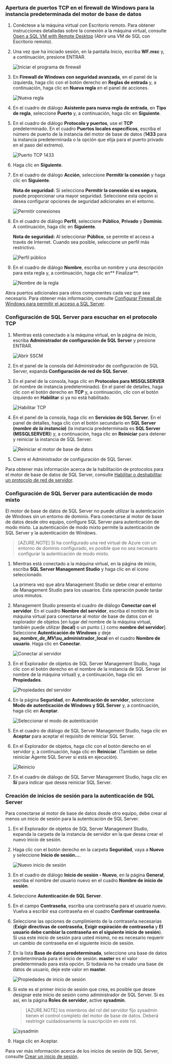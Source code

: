 ### Apertura de puertos TCP en el firewall de Windows para la instancia predeterminada del motor de base de datos

1. Conéctese a la máquina virtual con Escritorio remoto. Para obtener instrucciones detalladas sobre la conexión a la máquina virtual, consulte [Open a SQL VM with Remote Desktop](virtual-machines-windows-portal-sql-server-provision.md#open-the-vm-with-remote-desktop) (Abrir una VM de SQL con Escritorio remoto).

1. Una vez que ha iniciado sesión, en la pantalla Inicio, escriba **WF.msc** y, a continuación, presione ENTRAR.

	![Iniciar el programa de firewall](./media/virtual-machines-sql-server-connection-steps/12Open-WF.png)

2. En **Firewall de Windows con seguridad avanzada**, en el panel de la izquierda, haga clic con el botón derecho en **Reglas de entrada** y, a continuación, haga clic en **Nueva regla** en el panel de acciones.

	![Nueva regla](./media/virtual-machines-sql-server-connection-steps/13New-FW-Rule.png)

3. En el cuadro de diálogo **Asistente para nueva regla de entrada**, en **Tipo de regla**, seleccione **Puerto** y, a continuación, haga clic en **Siguiente**.

4. En el cuadro de diálogo **Protocolo y puertos**, use el **TCP** predeterminado. En el cuadro **Puertos locales específicos**, escriba el número de puerto de la instancia del motor de base de datos (**1433** para la instancia predeterminada o la opción que elija para el puerto privado en el paso del extremo).

	![Puerto TCP 1433](./media/virtual-machines-sql-server-connection-steps/14Port-1433.png)

5. Haga clic en **Siguiente**.

6. En el cuadro de diálogo **Acción**, seleccione **Permitir la conexión** y haga clic en **Siguiente**.

	**Nota de seguridad:** Si selecciona **Permitir la conexión si es segura**, puede proporcionar una mayor seguridad. Seleccione esta opción si desea configurar opciones de seguridad adicionales en el entorno.

	![Permitir conexiones](./media/virtual-machines-sql-server-connection-steps/15Allow-Connection.png)

7. En el cuadro de diálogo **Perfil**, seleccione **Público**, **Privado** y **Dominio**. A continuación, haga clic en **Siguiente**.

    **Nota de seguridad:** Al seleccionar **Público**, se permite el acceso a través de Internet. Cuando sea posible, seleccione un perfil más restrictivo.

	![Perfil público](./media/virtual-machines-sql-server-connection-steps/16Public-Private-Domain-Profile.png)

8. En el cuadro de diálogo **Nombre**, escriba un nombre y una descripción para esta regla y, a continuación, haga clic en** Finalizar**.

	![Nombre de la regla](./media/virtual-machines-sql-server-connection-steps/17Rule-Name.png)

Abra puertos adicionales para otros componentes cada vez que sea necesario. Para obtener más información, consulte [Configurar Firewall de Windows para permitir el acceso a SQL Server](http://msdn.microsoft.com/library/cc646023.aspx).


### Configuración de SQL Server para escuchar en el protocolo TCP

1. Mientras está conectado a la máquina virtual, en la página de inicio, escriba **Administrador de configuración de SQL Server** y presione ENTRAR.

	![Abrir SSCM](./media/virtual-machines-sql-server-connection-steps/9Click-SSCM.png)

2. En el panel de la consola del Administrador de configuración de SQL Server, expanda **Configuración de red de SQL Server**.

3. En el panel de la consola, haga clic en **Protocolos para MSSQLSERVER** (el nombre de instancia predeterminado). En el panel de detalles, haga clic con el botón derecho en **TCP** y, a continuación, clic con el botón izquierdo en **Habilitar** si ya no está habilitado.

	![Habilitar TCP](./media/virtual-machines-sql-server-connection-steps/10Enable-TCP.png)

5. En el panel de la consola, haga clic en **Servicios de SQL Server**. En el panel de detalles, haga clic con el botón secundario en **SQL Server (_nombre de la instancia_)** (la instancia predeterminada es **SQL Server (MSSQLSERVER)**) y, a continuación, haga clic en **Reiniciar** para detener y reiniciar la instancia de SQL Server.

	![Reiniciar el motor de base de datos](./media/virtual-machines-sql-server-connection-steps/11Restart.png)

7. Cierre el Administrador de configuración de SQL Server.

Para obtener más información acerca de la habilitación de protocolos para el motor de base de datos de SQL Server, consulte [Habilitar o deshabilitar un protocolo de red de servidor](http://msdn.microsoft.com/library/ms191294.aspx).

### Configuración de SQL Server para autenticación de modo mixto

El motor de base de datos de SQL Server no puede utilizar la autenticación de Windows sin un entorno de dominio. Para conectarse al motor de base de datos desde otro equipo, configure SQL Server para autenticación de modo mixto. La autenticación de modo mixto permite la autenticación de SQL Server y la autenticación de Windows.

>[AZURE.NOTE] Si ha configurado una red virtual de Azure con un entorno de dominio configurado, es posible que no sea necesario configurar la autenticación de modo mixto.

1. Mientras está conectado a la máquina virtual, en la página de inicio, escriba **SQL Server Management Studio** y haga clic en el icono seleccionado.

	La primera vez que abra Management Studio se debe crear el entorno de Management Studio para los usuarios. Esta operación puede tardar unos minutos.

2. Management Studio presenta el cuadro de diálogo **Conectar con el servidor**. En el cuadro **Nombre del servidor**, escriba el nombre de la máquina virtual para conectarse al motor de base de datos con el explorador de objetos [en lugar del nombre de la máquina virtual, también puede utilizar **(local)** o un punto (.) como **nombre del servidor**]. Seleccione **Autenticación de Windows** y deje **_su\_nombre\_de\_MV_\\su\_administrador\_local** en el cuadro **Nombre de usuario**. Haga clic en **Conectar**.

	![Conectar al servidor](./media/virtual-machines-sql-server-connection-steps/19Connect-to-Server.png)

3. En el Explorador de objetos de SQL Server Management Studio, haga clic con el botón derecho en el nombre de la instancia de SQL Server (el nombre de la máquina virtual) y, a continuación, haga clic en **Propiedades**.

	![Propiedades del servidor](./media/virtual-machines-sql-server-connection-steps/20Server-Properties.png)

4. En la página **Seguridad**, en **Autenticación de servidor**, seleccione **Modo de autenticación de Windows y SQL Server** y, a continuación, haga clic en **Aceptar**.

	![Seleccionar el modo de autenticación](./media/virtual-machines-sql-server-connection-steps/21Mixed-Mode.png)

5. En el cuadro de diálogo de SQL Server Management Studio, haga clic en **Aceptar** para aceptar el requisito de reiniciar SQL Server.

6. En el Explorador de objetos, haga clic con el botón derecho en el servidor y, a continuación, haga clic en **Reiniciar**. (También se debe reiniciar Agente SQL Server si está en ejecución).

	![Reinicio](./media/virtual-machines-sql-server-connection-steps/22Restart2.png)

7. En el cuadro de diálogo de SQL Server Management Studio, haga clic en **Sí** para indicar que desea reiniciar SQL Server.

### Creación de inicios de sesión para la autenticación de SQL Server

Para conectarse al motor de base de datos desde otro equipo, debe crear al menos un inicio de sesión para la autenticación de SQL Server.

1. En el Explorador de objetos de SQL Server Management Studio, expanda la carpeta de la instancia de servidor en la que desea crear el nuevo inicio de sesión.

2. Haga clic con el botón derecho en la carpeta **Seguridad**, vaya a **Nuevo** y seleccione **Inicio de sesión...**.

	![Nuevo inicio de sesión](./media/virtual-machines-sql-server-connection-steps/23New-Login.png)

3. En el cuadro de diálogo **Inicio de sesión - Nuevo**, en la página **General**, escriba el nombre del usuario nuevo en el cuadro **Nombre de inicio de sesión**.

4. Seleccione **Autenticación de SQL Server**.

5. En el campo **Contraseña**, escriba una contraseña para el usuario nuevo. Vuelva a escribir esa contraseña en el cuadro **Confirmar contraseña**.

6. Seleccione las opciones de cumplimiento de la contraseña necesarias (**Exigir directivas de contraseña**, **Exigir expiración de contraseña** y **El usuario debe cambiar la contraseña en el siguiente inicio de sesión**). Si usa este inicio de sesión para usted mismo, no es necesario requerir un cambio de contraseña en el siguiente inicio de sesión.

9. En la lista **Base de datos predeterminada**, seleccione una base de datos predeterminada para el inicio de sesión. **master** es el valor predeterminado para esta opción. Si todavía no ha creado una base de datos de usuario, deje este valor en **master**.

	![Propiedades de inicio de sesión](./media/virtual-machines-sql-server-connection-steps/24Test-Login.png)

11. Si este es el primer inicio de sesión que crea, es posible que desee designar este inicio de sesión como administrador de SQL Server. Si es así, en la página **Roles de servidor**, active **sysadmin**.

	>[AZURE.NOTE] los miembros del rol del servidor fijo sysadmin tienen el control completo del motor de base de datos. Deberá restringir cuidadosamente la suscripción en este rol.

	![sysadmin](./media/virtual-machines-sql-server-connection-steps/25sysadmin.png)

12. Haga clic en Aceptar.

Para ver más información acerca de los inicios de sesión de SQL Server, consulte [Crear un inicio de sesión](http://msdn.microsoft.com/library/aa337562.aspx).

<!---HONumber=AcomDC_0629_2016-->